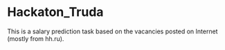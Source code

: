 # Hackaton_Truda
This is a salary prediction task based on the vacancies posted on Internet (mostly from hh.ru).
